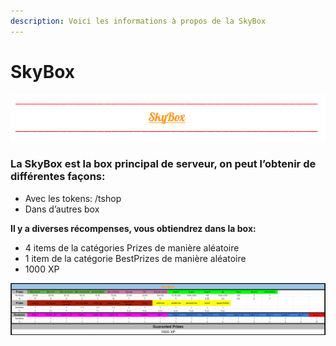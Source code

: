 ```yaml
---
description: Voici les informations à propos de la SkyBox
---
```


# SkyBox

![](../.gitbook/assets/capture-decran-2021-03-30-131202.png)

### **La SkyBox est la box principal de serveur, on peut l’obtenir de différentes façons:**

* Avec les tokens: /tshop
* Dans d’autres box

**Il y a diverses récompenses, vous obtiendrez dans la box:** 

* 4 items de la catégories Prizes de manière aléatoire
* 1 item de la catégorie BestPrizes de manière aléatoire 
* 1000 XP

![](../.gitbook/assets/skybox.png)

